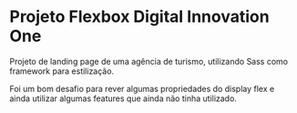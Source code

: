 # Projeto Flexbox Digital Innovation One

Projeto de landing page de uma agência de turismo, utilizando Sass como framework para estilização. 

Foi um bom desafio para rever algumas propriedades do display flex e ainda utilizar algumas features que ainda não tinha utilizado.